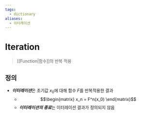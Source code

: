 ```yaml
---
tags:
  - dictionary
aliases:
  - 이터레이션
---
```

# Iteration
> [[Function|함수]]의 반복 적용
## 정의 
- ***이터레이션***은 초기값 $x_0$에 대해 함수 $F$를 반복적용한 결과  
	- $$\begin{matrix}
x_n = F^n(x_0) 
\end{matrix}$$
	+ ***이터레이션의 종료***는 이터레이션 결과가 정의되지 않음